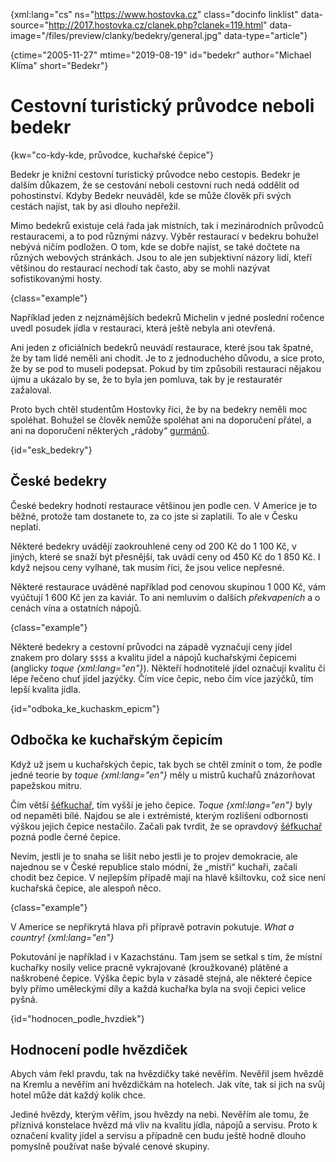 
{xml:lang="cs" ns="https://www.hostovka.cz" class="docinfo linklist" data-source="http://2017.hostovka.cz/clanek.php?clanek=119.html" data-image="/files/preview/clanky/bedekry/general.jpg" data-type="article"}

{ctime="2005-11-27" mtime="2019-08-19" id="bedekr" author="Michael Klíma" short="Bedekr"}

# Cestovní turistický průvodce neboli bedekr

<!-- generated attribute kw by user_udpatekw.sh on 2020-04-25, do not edit -->

{kw="co-kdy-kde, průvodce, kuchařské čepice"}

Bedekr je knižní cestovní turistický průvodce nebo cestopis. Bedekr je dalším důkazem, že se cestování neboli cestovní ruch nedá oddělit od pohostinství. Kdyby Bedekr neuváděl, kde se může člověk při svých cestách najíst, tak by asi dlouho nepřežil.

Mimo bedekrů existuje celá řada jak místních, tak i mezinárodních průvodců restauracemi, a to pod různými názvy. Výběr restaurací v bedekru bohužel nebývá ničím podložen. O tom, kde se dobře najíst, se také dočtete na různých webových stránkách. Jsou to ale jen subjektivní názory lidí, kteří většinou do restaurací nechodí tak často, aby se mohli nazývat sofistikovanými hosty.

{class="example"}

Například jeden z nejznámějších bedekrů Michelin v jedné poslední ročence uvedl posudek jídla v restauraci, která ještě nebyla ani otevřená.

Ani jeden z oficiálních bedekrů neuvádí restaurace, které jsou tak špatné, že by tam lidé neměli ani chodit. Je to z jednoduchého důvodu, a sice proto, že by se pod to museli podepsat. Pokud by tím způsobili restauraci nějakou újmu a ukázalo by se, že to byla jen pomluva, tak by je restauratér zažaloval.

Proto bych chtěl studentům Hostovky říci, že by na bedekry neměli moc spoléhat. Bohužel se člověk nemůže spoléhat ani na doporučení přátel, a ani na doporučení některých „rádoby“ [gurmánů][1].

{id="esk_bedekry"}

## České bedekry

České bedekry hodnotí restaurace většinou jen podle cen. V Americe je to běžné, protože tam dostanete to, za co jste si zaplatili. To ale v Česku neplatí.

Některé bedekry uvádějí zaokrouhlené ceny od 200 Kč do 1 100 Kč, v jiných, které se snaží být přesnější, tak uvádí ceny od 450 Kč do 1 850 Kč. I když nejsou ceny vylhané, tak musím říci, že jsou velice nepřesné.

Některé restaurace uváděné například pod cenovou skupinou 1 000 Kč, vám vyúčtují 1 600 Kč jen za kaviár. To ani nemluvím o dalších _překvapeních_ a o cenách vína a ostatních nápojů.

{class="example"}

Některé bedekry a cestovní průvodci na západě vyznačují ceny jídel znakem pro dolary `$$$$` a kvalitu jídel a nápojů kuchařskými čepicemi (anglicky _toque {xml:lang="en"}_). Někteří hodnotitelé jídel označují kvalitu či lépe řečeno chuť jídel jazýčky. Čím více čepic, nebo čím více jazýčků, tím lepší kvalita jídla.

{id="odboka\_ke\_kuchaskm_epicm"}

## Odbočka ke kuchařským čepicím

Když už jsem u kuchařských čepic, tak bych se chtěl zmínit o tom, že podle jedné teorie by _toque {xml:lang="en"}_ měly u mistrů kuchařů znázorňovat papežskou mitru.

Čím větší [šéfkuchař][2], tím vyšší je jeho čepice. _Toque {xml:lang="en"}_ byly od nepaměti bílé. Najdou se ale i extrémisté, kterým rozlišení odbornosti výškou jejich čepice nestačilo. Začali pak tvrdit, že se opravdový [šéfkuchař][2] pozná podle černé čepice.

Nevím, jestli je to snaha se lišit nebo jestli je to projev demokracie, ale najednou se v České republice stalo módní, že „mistři“ kuchaři, začali chodit bez čepice. V nejlepším případě mají na hlavě kšiltovku, což sice není kuchařská čepice, ale alespoň něco.

{class="example"}

V Americe se nepřikrytá hlava při přípravě potravin pokutuje. _What a country! {xml:lang="en"}_

Pokutování je například i v Kazachstánu. Tam jsem se setkal s tím, že místní kuchařky nosily velice pracně vykrajované (kroužkované) plátěné a naškrobené čepice. Výška čepic byla v zásadě stejná, ale některé čepice byly přímo uměleckými díly a každá kuchařka byla na svoji čepici velice pyšná.

{id="hodnocen\_podle\_hvzdiek"}

## Hodnocení podle hvězdiček

Abych vám řekl pravdu, tak na hvězdičky také nevěřím. Nevěřil jsem hvězdě na Kremlu a nevěřím ani hvězdičkám na hotelech. Jak víte, tak si jich na svůj hotel může dát každý kolik chce.

Jediné hvězdy, kterým věřím, jsou hvězdy na nebi. Nevěřím ale tomu, že příznivá konstelace hvězd má vliv na kvalitu jídla, nápojů a servisu. Proto k označení kvality jídel a servisu a případně cen budu ještě hodně dlouho pomyslně používat naše bývalé cenové skupiny.

 [1]: /gastronomove#gurman
 [2]: /kucharske_tituly#sefkuchar

